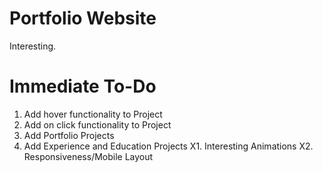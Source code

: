 # Portfolio Website

Interesting.

# Immediate To-Do
1. Add hover functionality to Project
2. Add on click functionality to Project
3. Add Portfolio Projects
4. Add Experience and Education Projects
X1. Interesting Animations
X2. Responsiveness/Mobile Layout